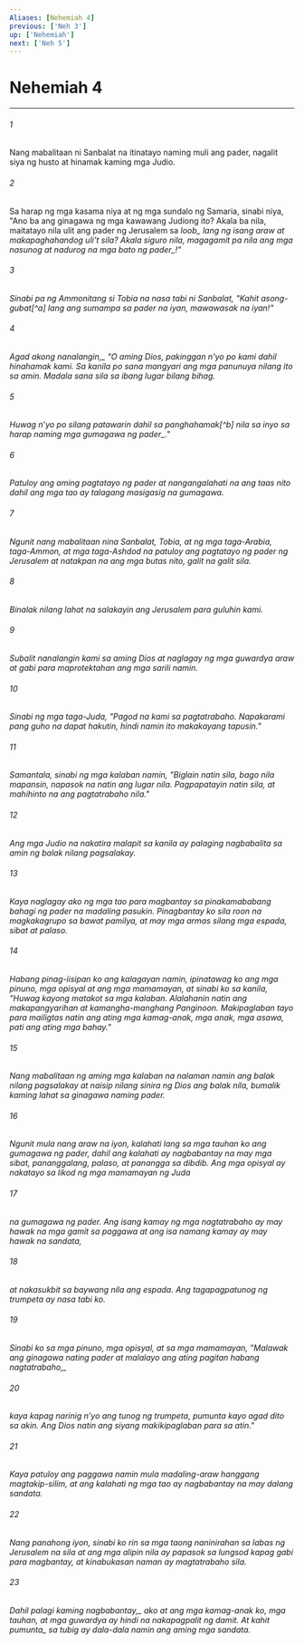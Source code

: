 ```yaml
---
Aliases: [Nehemiah 4]
previous: ['Neh 3']
up: ['Nehemiah']
next: ['Neh 5']
---
```

# Nehemiah 4

***






















###### 1 










Nang mabalitaan ni Sanbalat na itinatayo naming muli ang pader, nagalit siya ng husto at hinamak kaming mga Judio. 





















###### 2 










Sa harap ng mga kasama niya at ng mga sundalo ng Samaria, sinabi niya, "Ano ba ang ginagawa ng mga kawawang Judiong ito? Akala ba nila, maitatayo nila ulit ang pader ng Jerusalem sa <i class="trans-change">loob_ lang ng isang araw at makapaghahandog uliʼt sila? Akala siguro nila, magagamit pa nila ang mga nasunog at nadurog na mga bato <i class="trans-change">ng pader_!" 





















###### 3 










Sinabi pa ng Ammonitang si Tobia na nasa tabi ni Sanbalat, "Kahit asong-gubat[^a] lang ang sumampa sa pader na iyan, mawawasak na iyan!" 





















###### 4 










<i class="trans-change">Agad akong nanalangin,_ "O aming Dios, pakinggan nʼyo po kami dahil hinahamak kami. Sa kanila po sana mangyari ang mga panunuya nilang ito sa amin. Madala sana sila sa ibang lugar bilang bihag. 





















###### 5 










Huwag nʼyo po silang patawarin dahil sa panghahamak[^b] nila sa inyo sa harap naming mga gumagawa <i class="trans-change">ng pader_." 





















###### 6 










Patuloy ang aming pagtatayo ng pader at nangangalahati na ang taas nito dahil ang mga tao ay talagang masigasig na gumagawa. 





















###### 7 










Ngunit nang mabalitaan nina Sanbalat, Tobia, at ng mga taga-Arabia, taga-Ammon, at mga taga-Ashdod na patuloy ang pagtatayo ng pader ng Jerusalem at natakpan na ang mga butas nito, galit na galit sila. 





















###### 8 










Binalak nilang lahat na salakayin ang Jerusalem para guluhin kami. 





















###### 9 










Subalit nanalangin kami sa aming Dios at naglagay ng mga guwardya araw at gabi para maprotektahan ang mga sarili namin. 





















###### 10 










Sinabi ng mga taga-Juda, "Pagod na kami sa pagtatrabaho. Napakarami pang guho na dapat hakutin, hindi namin ito makakayang tapusin." 





















###### 11 










Samantala, sinabi ng mga kalaban namin, "Biglain natin sila, bago nila mapansin, napasok na natin ang lugar nila. Pagpapatayin natin sila, at mahihinto na ang pagtatrabaho nila." 





















###### 12 










Ang mga Judio na nakatira malapit sa kanila ay palaging nagbabalita sa amin ng balak nilang pagsalakay. 





















###### 13 










Kaya naglagay ako ng mga tao para magbantay sa pinakamababang bahagi ng pader na madaling pasukin. Pinagbantay ko sila roon na magkakagrupo sa bawat pamilya, at may mga armas silang mga espada, sibat at palaso. 





















###### 14 










Habang pinag-iisipan ko ang kalagayan namin, ipinatawag ko ang mga pinuno, mga opisyal at ang mga mamamayan, at sinabi ko sa kanila, "Huwag kayong matakot sa mga kalaban. Alalahanin natin ang makapangyarihan at kamangha-manghang Panginoon. Makipaglaban tayo para mailigtas natin ang ating mga kamag-anak, mga anak, mga asawa, pati ang ating mga bahay." 





















###### 15 










Nang mabalitaan ng aming mga kalaban na nalaman namin ang balak nilang pagsalakay at naisip nilang sinira ng Dios ang balak nila, bumalik kaming lahat sa ginagawa naming pader. 





















###### 16 










Ngunit mula nang araw na iyon, kalahati lang sa mga tauhan ko ang gumagawa ng pader, dahil ang kalahati ay nagbabantay na may mga sibat, pananggalang, palaso, at panangga sa dibdib. Ang mga opisyal ay nakatayo sa likod ng mga mamamayan ng Juda 





















###### 17 










na gumagawa ng pader. Ang isang kamay ng mga nagtatrabaho ay may hawak na mga gamit sa paggawa at ang isa namang kamay ay may hawak na sandata, 





















###### 18 










at nakasukbit sa baywang nila ang espada. Ang tagapagpatunog ng trumpeta ay nasa tabi ko. 





















###### 19 










Sinabi ko sa mga pinuno, mga opisyal, at sa mga mamamayan, "Malawak ang ginagawa nating pader at malalayo ang ating pagitan <i class="trans-change">habang nagtatrabaho,_ 





















###### 20 










kaya kapag narinig nʼyo ang tunog ng trumpeta, pumunta kayo agad dito sa akin. Ang Dios natin ang siyang makikipaglaban para sa atin." 





















###### 21 










Kaya patuloy ang paggawa namin mula madaling-araw hanggang magtakip-silim, at ang kalahati ng mga tao ay nagbabantay na may dalang sandata. 





















###### 22 










Nang panahong iyon, sinabi ko rin sa mga taong naninirahan sa labas ng Jerusalem na sila at ang mga alipin nila ay papasok sa lungsod kapag gabi para magbantay, at kinabukasan naman ay magtatrabaho sila. 





















###### 23 










<i class="trans-change">Dahil palagi kaming nagbabantay,_ ako at ang mga kamag-anak ko, mga tauhan, at mga guwardya ay hindi na nakapagpalit ng damit. At kahit <i class="trans-change">pumunta_ sa tubig ay dala-dala namin ang aming mga sandata.
